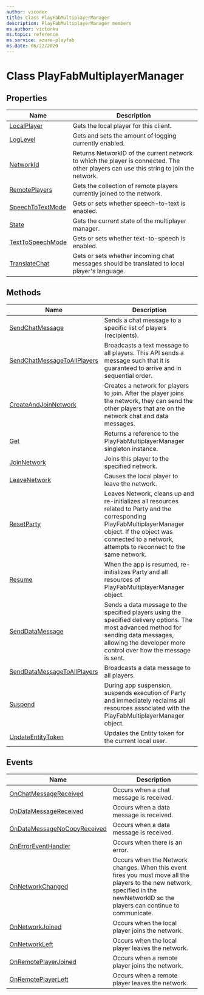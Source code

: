 ```yaml
---
author: vicodex
title: Class PlayFabMultiplayerManager
description: PlayFabMultiplayerManager members
ms.author: victorku
ms.topic: reference
ms.service: azure-playfab
ms.date: 06/22/2020
---
```


# Class PlayFabMultiplayerManager

## Properties

| Name | Description |
| --- | --- |
| [LocalPlayer](properties/playfabunitylocalplayer.md) | Gets the local player for this client. |
| [LogLevel](properties/playfabunityloglevel.md) | Gets and sets the amount of logging currently enabled. |
| [NetworkId](properties/playfabunitynetworkid.md) | Returns NetworkID of the current network to which the player is connected. The other players can use this string to join the network. |
| [RemotePlayers](properties/playfabunityremoteplayers.md) | Gets the collection of remote players currently joined to the network. |
| [SpeechToTextMode](properties/playfabunityspeechtotextmode.md) | Gets or sets whether speech-to-text is enabled. |
| [State](properties/playfabunitystate.md) | Gets the current state of the multiplayer manager. |
| [TextToSpeechMode](properties/playfabunitytexttospeechmode.md) | Gets or sets whether text-to-speech is enabled. |
| [TranslateChat](properties/playfabunitytranslatechat.md) | Gets or sets whether incoming chat messages should be translated to local player's language. |

## Methods

| Name | Description |
| --- | --- |
| [SendChatMessage](methods/partyunitysendchatmessage.md) | Sends a chat message to a specific list of players (recipients). |
| [SendChatMessageToAllPlayers](methods/partyunitysendchatmessagetoallplayers.md) | Broadcasts a text message to all players. This API sends a message such that it is guaranteed to arrive and in sequential order. |
| [CreateAndJoinNetwork](methods/playfabunitycreateandjoinnetwork.md) | Creates a network for players to join. After the player joins the network, they can send the other players that are on the network chat and data messages. |
| [Get](methods/playfabunityget.md) | Returns a reference to the PlayFabMultiplayerManager singleton instance. |
| [JoinNetwork](methods/playfabunityjoinnetwork.md) | Joins this player to the specified network. |
| [LeaveNetwork](methods/playfabunityleavenetwork.md) | Causes the local player to leave the network. |
| [ResetParty](methods/playfabunityresetparty.md) | Leaves Network, cleans up and re-initializes all resources related to Party and the corresponding PlayFabMultiplayerManager object. If the object was connected to a network, attempts to reconnect to the same network. |
| [Resume](methods/playfabunityresume.md) | When the app is resumed, re-initializes Party and all resources of PlayFabMultiplayerManager object. |
| [SendDataMessage](methods/playfabunitysenddatamessage.md) |Sends a data message to the specified players using the specified delivery options. The most advanced method for sending data messages, allowing the developer more control over how the message is sent. |
| [SendDataMessageToAllPlayers](methods/playfabunitysenddatamessagetoallplayers.md) | Broadcasts a data message to all players. |
| [Suspend](methods/playfabunitysuspend.md) | During app suspension, suspends execution of Party and immediately reclaims all resources associated with the PlayFabMultiplayerManager object. |
| [UpdateEntityToken](methods/playfabunityupdateentitytoken.md) | Updates the Entity token for the current local user. |

## Events

| Name | Description |
| --- | --- |
| [OnChatMessageReceived](events/partyunityonchatmessagereceived.md) | Occurs when a chat message is received. |
| [OnDataMessageReceived](events/partyunityondatamessagereceived.md) | Occurs when a data message is received. |
| [OnDataMessageNoCopyReceived](events/partyunityondatamessagenocopyreceived.md) | Occurs when a data message is received. |
| [OnErrorEventHandler](events/partyunityonerroreventhandler.md) | Occurs when there is an error. |
| [OnNetworkChanged](events/partyunityonnetworkchanged.md) | Occurs when the Network changes. When this event fires you must move all the players to the new network, specified in the newNetworkID so the players can continue to communicate. |
| [OnNetworkJoined](events/partyunityonnetworkjoined.md) | Occurs when the local player joins the network. |
| [OnNetworkLeft](events/partyunityonnetworkleft.md) | Occurs when the local player leaves the network. |
| [OnRemotePlayerJoined](events/partyunityonremoteplayerjoined.md) | Occurs when a remote player joins the network. |
| [OnRemotePlayerLeft](events/partyunityonremoteplayerleft.md) | Occurs when a remote player leaves the network. |
